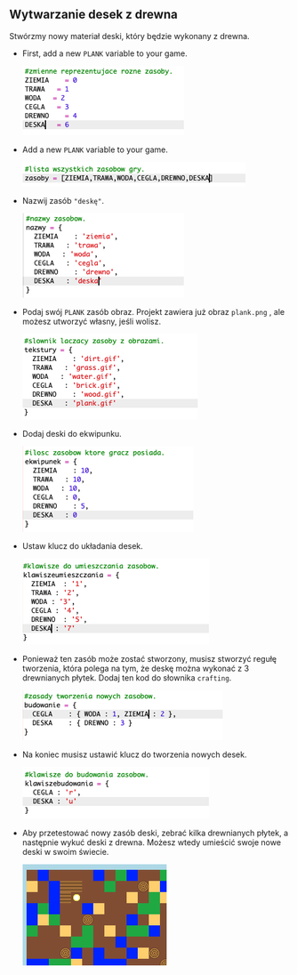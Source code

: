 ## Wytwarzanie desek z drewna

Stwórzmy nowy materiał deski, który będzie wykonany z drewna.

+ First, add a new `PLANK` variable to your game.
    
    ![zrzut ekranu](images/craft-plank-const.png)

+ Add a new `PLANK` variable to your game.
    
    ![zrzut ekranu](images/craft-plank-resources.png)

+ Nazwij zasób `"deskę"`.
    
    ![zrzut ekranu](images/craft-plank-names.png)

+ Podaj swój `PLANK` zasób obraz. Projekt zawiera już obraz `plank.png` , ale możesz utworzyć własny, jeśli wolisz.
    
    ![zrzut ekranu](images/craft-plank-textures.png)

+ Dodaj deski do ekwipunku.
    
    ![zrzut ekranu](images/craft-plank-inventory.png)

+ Ustaw klucz do układania desek.
    
    ![zrzut ekranu](images/craft-plank-placekeys.png)

+ Ponieważ ten zasób może zostać stworzony, musisz stworzyć regułę tworzenia, która polega na tym, że deskę można wykonać z 3 drewnianych płytek. Dodaj ten kod do słownika `crafting`.
    
    ![zrzut ekranu](images/craft-plank-crafting.png)

+ Na koniec musisz ustawić klucz do tworzenia nowych desek.
    
    ![zrzut ekranu](images/craft-plank-craftkeys.png)

+ Aby przetestować nowy zasób deski, zebrać kilka drewnianych płytek, a następnie wykuć deski z drewna. Możesz wtedy umieścić swoje nowe deski w swoim świecie.
    
    ![zrzut ekranu](images/craft-plank-test.png)
